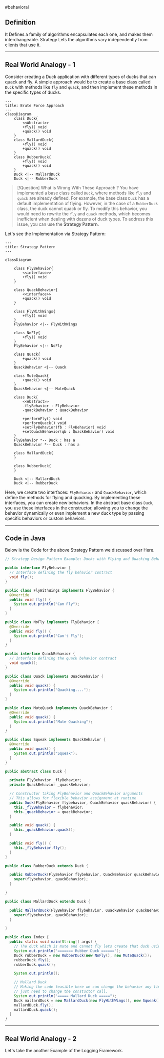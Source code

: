 #behavioral
## Definition

It Defines a family of algorithms encapsulates each one, and makes them interchangeable. Strategy Lets the algorithms vary independently from clients that use it. 

---
## Real World Analogy - 1

Consider creating a Duck application with different types of ducks that can quack and fly. A simple approach would be to create a base class called `Duck` with methods like `fly` and `quack`, and then implement these methods in the specific types of ducks.

```mermaid
---
title: Brute Force Approach
---
classDiagram
    class Duck{
        <<Abstract>>
        +fly() void
        +quack() void
    }
    class MallardDuck{
        +fly() void
        +quack() void
    }
    class RubberDuck{
        +fly() void  
        +quack() void
    }
    Duck <|-- MallardDuck
    Duck <|-- RubberDuck
```

> [!Question] What is Wrong With These Approach ?
> You have implemented a base class called `Duck`, where methods like `fly` and `quack` are already defined. For example, the base class `Duck` has a default implementation of flying. However, in the case of a `RubberDuck` class, the duck cannot quack or fly. To modify this behavior, you would need to rewrite the `fly` and `quack` methods, which becomes inefficient when dealing with dozens of duck types. To address this issue, you can use the **Strategy Pattern**.

Let's see the Implementation via Strategy Pattern:
```mermaid
---
title: Strategy Pattern
---

classDiagram

    class FlyBehavior{
        <<interface>>
        +fly() void
    }

    class QuackBehavior{
        <<interface>>
        +quack() void
    }

    class FlyWithWings{
        +fly() void
    }
    FlyBehavior <|-- FlyWithWings

    class NoFly{
        +fly() void
    }
    FlyBehavior <|-- NoFly

    class Quack{
        +quack() void
    }
    QuackBehavior <|-- Quack

    class MuteQuack{
        +quack() void
    }
    QuackBehavior <|-- MuteQuack

    class Duck{
        <<Abstract>>
        -flyBehavior : FlyBehavior
        -quackBehavior : QuackBehavior

        +performFly() void
        +performQuack() void
        +setFlyBehavior(fb : FlyBehavior) void
        +setQuackBehavior(qb : QuackBehavior) void
    }
    FlyBehavior *-- Duck : has a
    QuackBehavior *-- Duck : has a

    class MallardDuck{
    }

    class RubberDuck{
    }

    Duck <|-- MallardDuck
    Duck <|-- RubberDuck
```
Here, we create two interfaces: `FlyBehavior` and `QuackBehavior`, which define the methods for flying and quacking. By implementing these interfaces, you can create new behaviors. In the abstract base class `Duck`, you use these interfaces in the constructor, allowing you to change the behavior dynamically or even implement a new duck type by passing specific behaviors or custom behaviors.

---
## Code in Java

Below is the Code for the above Strategy Pattern we discussed over Here. 
```java
// Strategy Design Pattern Example: Ducks with Flying and Quacking Behaviors

public interface FlyBehavior {
  // Interface defining the fly behavior contract
  void fly();
}

public class FlyWithWings implements FlyBehavior {
  @Override
  public void fly() {
    System.out.println("Can Fly");
  }
}

public class NoFly implements FlyBehavior {
  @Override
  public void fly() {
    System.out.println("Can't Fly");
  }
}

public interface QuackBehavior {
  // Interface defining the quack behavior contract
  void quack();
}

public class Quack implements QuackBehavior {
  @Override
  public void quack() {
    System.out.println("Quacking....");
  }
}

public class MuteQuack implements QuackBehavior {
  @Override
  public void quack() {
    System.out.println("Mute Quacking");
  }
}

public class Squeak implements QuackBehavior {
  @Override
  public void quack() {
    System.out.println("Squeak");
  }
}

public abstract class Duck {

  private FlyBehavior _flyBehavior;
  private QuackBehavior _quackBehavior;

  // Constructor taking FlyBehavior and QuackBehavior arguments
  // This allows for flexible behavior assignment at runtime
  public Duck(FlyBehavior flybehavior, QuackBehavior quackBehavior) {
    this._flyBehavior = flybehavior;
    this._quackBehavior = quackBehavior;
  }

  public void quack() {
    this._quackBehavior.quack();
  }

  public void fly() {
    this._flyBehavior.fly();
  }
}

public class RubberDuck extends Duck {

  public RubberDuck(FlyBehavior flybehavior, QuackBehavior quackBehavior) {
    super(flybehavior, quackBehavior);
  }

}

public class MallardDuck extends Duck {

  public MallardDuck(FlyBehavior flybehavior, QuackBehavior quackBehavior) {
    super(flybehavior, quackBehavior);
  }

}

public class Index {
  public static void main(String[] args) {
    // The duck which is mute and cannot fly lets create that duck using rubber duck
    System.out.println("======= Rubber Duck ======");
    Duck rubberDuck = new RubberDuck(new NoFly(), new MuteQuack());
    rubberDuck.fly();
    rubberDuck.quack();

    System.out.println();

    // Mallard Duck
    // Making the code feasible here we can change the behavior any time we want
    // just need to change the constuctor call.
    System.out.println("===== Mallard Duck =====");
    Duck mallardDuck = new MallardDuck(new FlyWithWings(), new Squeak());
    mallardDuck.fly();
    mallardDuck.quack();
  }
}
```
---
## Real World Analogy - 2

Let's take the another Example of the Logging Framework. 